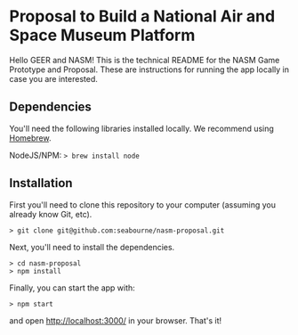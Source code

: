 # Proposal to Build a National Air and Space Museum Platform

Hello GEER and NASM! This is the technical README for the NASM Game Prototype and Proposal.  These are instructions for running the app locally in case you are interested.

## Dependencies

You'll need the following libraries installed locally.  We recommend using [Homebrew](http://brew.sh/).

NodeJS/NPM: `> brew install node`

## Installation

First you'll need to clone this repository to your computer (assuming you already know Git, etc).

```
> git clone git@github.com:seabourne/nasm-proposal.git
```

Next, you'll need to install the dependencies.

```
> cd nasm-proposal
> npm install
```

Finally, you can start the app with:

```
> npm start
```

and open [http://localhost:3000/](http://localhost:3000/) in your browser.  That's it!